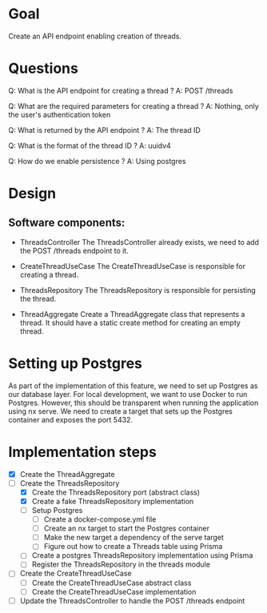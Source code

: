 # Goal

Create an API endpoint enabling creation of threads.

# Questions

Q: What is the API endpoint for creating a thread ?
A: POST /threads

Q: What are the required parameters for creating a thread ?
A: Nothing, only the user's authentication token

Q: What is returned by the API endpoint ?
A: The thread ID

Q: What is the format of the thread ID ?
A: uuidv4

Q: How do we enable persistence ?
A: Using postgres

# Design

## Software components:

- ThreadsController
The ThreadsController already exists, we need to add the POST /threads endpoint to it.

- CreateThreadUseCase
The CreateThreadUseCase is responsible for creating a thread.

- ThreadsRepository
The ThreadsRepository is responsible for persisting the thread.

- ThreadAggregate
Create a ThreadAggregate class that represents a thread. It should have a static create method for creating an empty thread.

# Setting up Postgres

As part of the implementation of this feature, we need to set up Postgres as our database layer.
For local development, we want to use Docker to run Postgres. However, this should be transparent when running the application using nx serve. We need to create a target
that sets up the Postgres container and exposes the port 5432.

# Implementation steps

- [X] Create the ThreadAggregate
- [ ] Create the ThreadsRepository
  - [X] Create the ThreadsRepository port (abstract class)
  - [X] Create a fake ThreadsRepository implementation
  - [ ] Setup Postgres
    - [ ] Create a docker-compose.yml file
    - [ ] Create an nx target to start the Postgres container
    - [ ] Make the new target a dependency of the serve target
    - [ ] Figure out how to create a Threads table using Prisma
  - [ ] Create a postgres ThreadsRepository implementation using Prisma
  - [ ] Register the ThreadsRepository in the threads module
- [ ] Create the CreateThreadUseCase
  - [ ] Create the CreateThreadUseCase abstract class
  - [ ] Create the CreateThreadUseCase implementation
- [ ] Update the ThreadsController to handle the POST /threads endpoint
